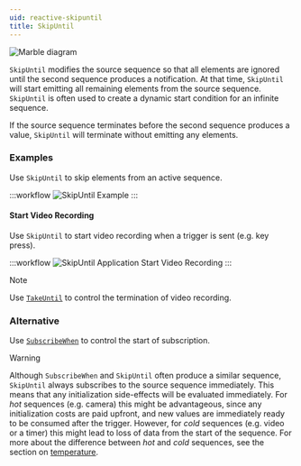 ```yaml
---
uid: reactive-skipuntil
title: SkipUntil
---
```


![Marble diagram](~/images/reactive-skipuntil.svg)

`SkipUntil` modifies the source sequence so that all elements are ignored until the second sequence produces a notification. At that time, `SkipUntil` will start emitting all remaining elements from the source sequence. `SkipUntil` is often used to create a dynamic start condition for an infinite sequence.

If the source sequence terminates before the second sequence produces a value, `SkipUntil` will terminate without emitting any elements.

### Examples

Use `SkipUntil` to skip elements from an active sequence.

:::workflow
![SkipUntil Example](../workflows/reactive-skipuntil-example.bonsai)
:::

#### Start Video Recording

Use `SkipUntil` to start video recording when a trigger is sent (e.g. key press).

:::workflow
![SkipUntil Application Start Video Recording](../workflows/reactive-skipuntil-application-videostart.bonsai)
:::

> [!Note]
> Use [`TakeUntil`](xref:Bonsai.Reactive.TakeUntil) to control the termination of video recording.

### Alternative

Use [`SubscribeWhen`](xref:Bonsai.Reactive.SubscribeWhen) to control the start of subscription.

> [!Warning]
> Although `SubscribeWhen` and `SkipUntil` often produce a similar sequence, `SkipUntil` always subscribes to the source sequence immediately. This means that any initialization side-effects will be evaluated immediately. For *hot* sequences (e.g. camera) this might be advantageous, since any initialization costs are paid upfront, and new values are immediately ready to be consumed after the trigger. However, for *cold* sequences (e.g. video or a timer) this might lead to loss of data from the start of the sequence. For more about the difference between *hot* and *cold* sequences, see the section on [temperature](xref:observables#temperature).